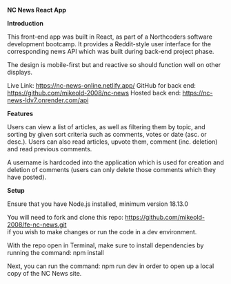 **NC News React App**


**Introduction**

This front-end app was built in React, as part of a Northcoders software development bootcamp. It provides a Reddit-style user interface for the corresponding news API which was built during back-end project phase.

The design is mobile-first but and reactive so should function well on other displays.

Live Link: https://nc-news-online.netlify.app/
GitHub for back end: https://github.com/mikeold-2008/nc-news
Hosted back end: https://nc-news-ldv7.onrender.com/api

**Features**

Users can view a list of articles, as well as filtering them by topic, and sorting by given sort criteria such as comments, votes or date (asc. or desc.). Users can also read articles, upvote them, comment (inc. deletion) and read previous comments. 

A username is hardcoded into the application which is used for creation and deletion of comments (users can only delete those comments which they have posted).

**Setup**

Ensure that you have Node.js installed, minimum version 18.13.0

You will need to fork and clone this repo: 
https://github.com/mikeold-2008/fe-nc-news.git  
if you wish to make changes or run the code in a dev environment.

With the repo open in Terminal, make sure to install dependencies by running the command: 
npm install

Next, you can run the command: 
npm run dev 
in order to open up a local copy of the NC News site. 
